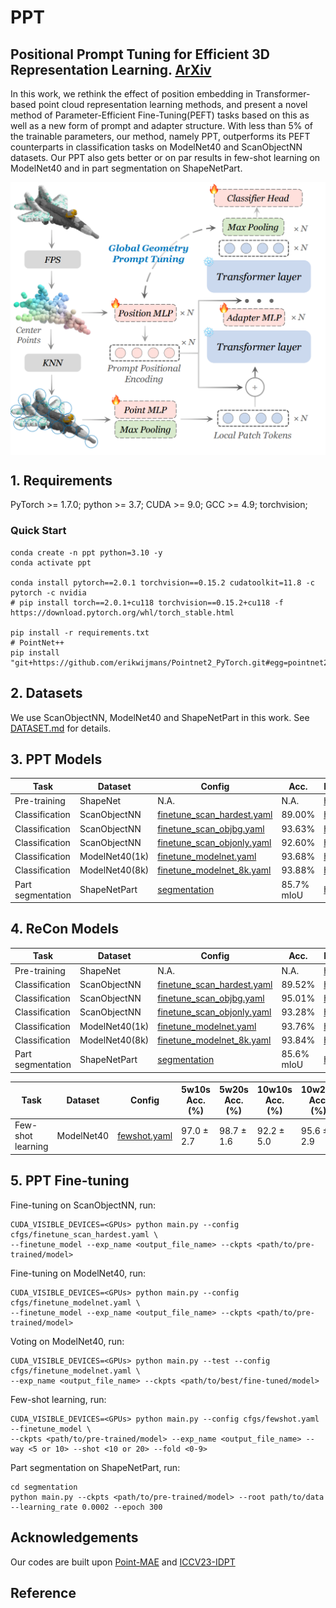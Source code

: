 # PPT

## Positional Prompt Tuning for Efficient 3D Representation Learning. [ArXiv](https://arxiv.org/abs/2408.11567)

In this work, we rethink the effect of position embedding in Transformer-based point cloud representation learning methods, and present a novel method of Parameter-Efficient Fine-Tuning(PEFT) tasks based on this as well as a new form of prompt and adapter structure. With less than 5% of the trainable parameters, our method, namely PPT, outperforms its PEFT counterparts in classification tasks on ModelNet40 and ScanObjectNN datasets. Our PPT also gets better or on par results in few-shot learning on ModelNet40 and in part segmentation on ShapeNetPart.

<div  align="center">    
 <img src="./figure/pipeline.png" width = "666"  align=center />
</div>

## 1. Requirements
PyTorch >= 1.7.0; python >= 3.7; CUDA >= 9.0; GCC >= 4.9; torchvision;
### Quick Start
```
conda create -n ppt python=3.10 -y
conda activate ppt

conda install pytorch==2.0.1 torchvision==0.15.2 cudatoolkit=11.8 -c pytorch -c nvidia
# pip install torch==2.0.1+cu118 torchvision==0.15.2+cu118 -f https://download.pytorch.org/whl/torch_stable.html

pip install -r requirements.txt
# PointNet++
pip install "git+https://github.com/erikwijmans/Pointnet2_PyTorch.git#egg=pointnet2_ops&subdirectory=pointnet2_ops_lib"
```

## 2. Datasets

We use ScanObjectNN, ModelNet40 and ShapeNetPart in this work. See [DATASET.md](./DATASET.md) for details.

## 3. PPT Models 
| Task              | Dataset        | Config                                                                         | Acc.       | Download                                                                                 |      
|-------------------|----------------|--------------------------------------------------------------------------------|------------|------------------------------------------------------------------------------------------|
| Pre-training      | ShapeNet       | N.A.                                                                        | N.A.       | [here](https://github.com/Pang-Yatian/Point-MAE/releases/download/main/pretrain.pth)     |
| Classification    | ScanObjectNN   | [finetune_scan_hardest.yaml](cfgs/pointmae_configs/finetune_scan_hardest.yaml) | 89.00%     | [here](https://drive.google.com/file/d/1-bXMW9Rgpa549dKummLcvibdzxI50SDR/view?usp=share_link) |
| Classification    | ScanObjectNN   | [finetune_scan_objbg.yaml](cfgs/pointmae_configs/finetune_scan_objbg.yaml)     | 93.63%     | [here](https://drive.google.com/file/d/15YPG0PDtLbKVegpJIClTZpBU9KfL4xIS/view?usp=share_link)   |
| Classification    | ScanObjectNN   | [finetune_scan_objonly.yaml](cfgs/pointmae_configs/finetune_scan_objonly.yaml) | 92.60%     | [here](https://drive.google.com/file/d/11e3sBZDQBgJLUvOF-TxnIJ2sqT7e-b6E/view?usp=share_link) |
| Classification    | ModelNet40(1k) | [finetune_modelnet.yaml](cfgs/pointmae_configs/finetune_modelnet.yaml)         | 93.68%     | [here](https://drive.google.com/file/d/1hpKPV4N0ZkQBIkXDSpYkyDZfClHhpgOi/view?usp=share_link)  |
| Classification    | ModelNet40(8k) | [finetune_modelnet_8k.yaml](cfgs/pointmae_configs/finetune_modelnet_8k.yaml)   | 93.88%     | [here](https://drive.google.com/file/d/1hEFw1Zh3Jkno2od-ez4rPPcbgw-OKNAp/view?usp=share_link)  |
| Part segmentation | ShapeNetPart   | [segmentation](./segmentation)                                                 | 85.7% mIoU | [here](https://drive.google.com/file/d/1XuTI1nBjBcQnU3D2la628LRiZ2aRZfpX/view?usp=share_link)     |

## 4. ReCon Models
| Task              | Dataset        | Config                                                                      | Acc.       | Download                                                                                 |      
|-------------------|----------------|-----------------------------------------------------------------------------|------------|------------------------------------------------------------------------------------------|
| Pre-training      | ShapeNet       | N.A.                                                                        | N.A.       | [here](https://drive.google.com/file/d/1L-TlZUi7umBCDpZW-1F0Gf4X-9Wvf_Zo/view?usp=share_link)     |
| Classification    | ScanObjectNN   | [finetune_scan_hardest.yaml](cfgs/recon_configs/finetune_scan_hardest.yaml) | 89.52%     | [here](https://drive.google.com/file/d/1g_pqJmZBjUBCd-Cw14La1FLZqn-UCRj0/view?usp=share_link) |
| Classification    | ScanObjectNN   | [finetune_scan_objbg.yaml](cfgs/recon_configs/finetune_scan_objbg.yaml)     | 95.01%     | [here](https://drive.google.com/file/d/1qtc9GMH7Q7vyd6-6_VAJ14jgv-Pfh03x/view?usp=share_link)   |
| Classification    | ScanObjectNN   | [finetune_scan_objonly.yaml](cfgs/recon_configs/finetune_scan_objonly.yaml) | 93.28%     | [here](https://drive.google.com/file/d/1YM7txyCs8Yf-FWF2-EcJ04Tj6lfVLJRc/view?usp=share_link) |
| Classification    | ModelNet40(1k) | [finetune_modelnet.yaml](cfgs/recon_configs/finetune_modelnet.yaml)         | 93.76%     | [here](https://drive.google.com/file/d/1WlEFn6k4KC7Ar6kVzyBf9cEwCLfZbjWv/view?usp=share_link)  |
| Classification    | ModelNet40(8k) | [finetune_modelnet_8k.yaml](cfgs/recon_configs/finetune_modelnet_8k.yaml)   | 93.84%     | [here](https://drive.google.com/file/d/16JUNZ6zcRgsZgcuSI2fIBAUiSKfXzSbv/view?usp=share_link)  |
| Part segmentation | ShapeNetPart   | [segmentation](./segmentation)                                              | 85.6% mIoU | [here](https://drive.google.com/file/d/1K-xDMG2tqTBSkHnO7PdelctK5HnVm-30/view?usp=share_link)     |

| Task              | Dataset    | Config                                          | 5w10s Acc. (%) | 5w20s Acc. (%) | 10w10s Acc. (%) | 10w20s Acc. (%) |     
|-------------------|------------|-------------------------------------------------|----------------|----------------|-----------------|-----------------|
| Few-shot learning | ModelNet40 | [fewshot.yaml](cfgs/recon_configs/fewshot.yaml) | 97.0 ± 2.7     | 98.7 ± 1.6     | 92.2 ± 5.0      | 95.6 ± 2.9      |  -->

## 5. PPT Fine-tuning

Fine-tuning on ScanObjectNN, run:
```
CUDA_VISIBLE_DEVICES=<GPUs> python main.py --config cfgs/finetune_scan_hardest.yaml \
--finetune_model --exp_name <output_file_name> --ckpts <path/to/pre-trained/model>
```
Fine-tuning on ModelNet40, run:
```
CUDA_VISIBLE_DEVICES=<GPUs> python main.py --config cfgs/finetune_modelnet.yaml \
--finetune_model --exp_name <output_file_name> --ckpts <path/to/pre-trained/model>
```
Voting on ModelNet40, run:
```
CUDA_VISIBLE_DEVICES=<GPUs> python main.py --test --config cfgs/finetune_modelnet.yaml \
--exp_name <output_file_name> --ckpts <path/to/best/fine-tuned/model>
```
Few-shot learning, run:
```
CUDA_VISIBLE_DEVICES=<GPUs> python main.py --config cfgs/fewshot.yaml --finetune_model \
--ckpts <path/to/pre-trained/model> --exp_name <output_file_name> --way <5 or 10> --shot <10 or 20> --fold <0-9>
```
Part segmentation on ShapeNetPart, run:
```
cd segmentation
python main.py --ckpts <path/to/pre-trained/model> --root path/to/data --learning_rate 0.0002 --epoch 300
```

## Acknowledgements

Our codes are built upon [Point-MAE](https://github.com/Pang-Yatian/Point-MAE) and [ICCV23-IDPT](https://github.com/zyh16143998882/ICCV23-IDPT?tab=readme-ov-file)

## Reference

```

```
